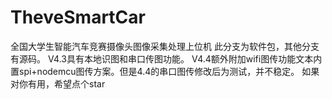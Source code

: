 # TheveSmartCar
全国大学生智能汽车竞赛摄像头图像采集处理上位机
此分支为软件包，其他分支有源码。
V4.3具有本地识图和串口传图功能。
V4.4额外附加wifi图传功能文本内置spi+nodemcu图传方案。但是4.4的串口图传修改后为测试，并不稳定。
如果对你有用，希望点个star
